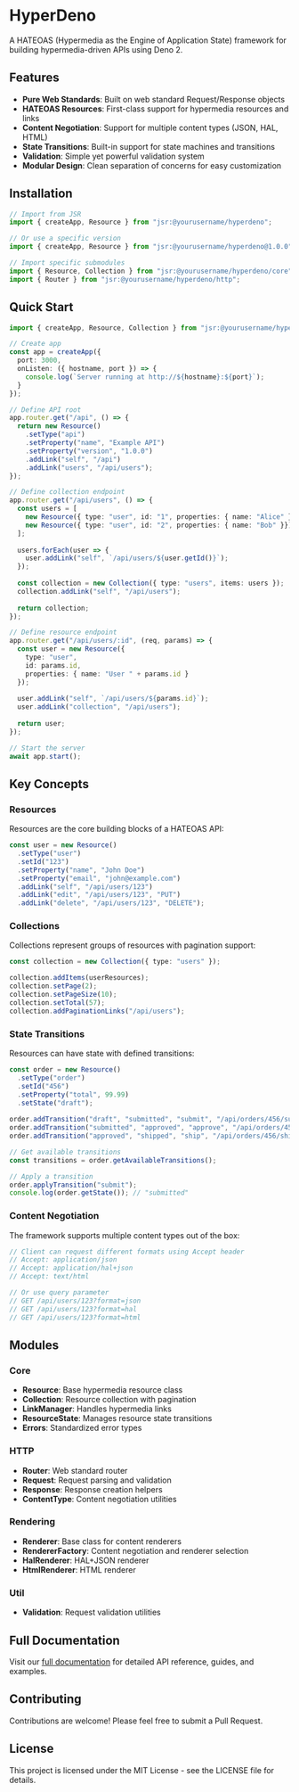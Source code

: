 # HyperDeno

A HATEOAS (Hypermedia as the Engine of Application State) framework for building hypermedia-driven APIs using Deno 2.

## Features

- **Pure Web Standards**: Built on web standard Request/Response objects
- **HATEOAS Resources**: First-class support for hypermedia resources and links
- **Content Negotiation**: Support for multiple content types (JSON, HAL, HTML)
- **State Transitions**: Built-in support for state machines and transitions
- **Validation**: Simple yet powerful validation system
- **Modular Design**: Clean separation of concerns for easy customization

## Installation

```ts
// Import from JSR
import { createApp, Resource } from "jsr:@yourusername/hyperdeno";

// Or use a specific version
import { createApp, Resource } from "jsr:@yourusername/hyperdeno@1.0.0";

// Import specific submodules
import { Resource, Collection } from "jsr:@yourusername/hyperdeno/core";
import { Router } from "jsr:@yourusername/hyperdeno/http";
```

## Quick Start

```ts
import { createApp, Resource, Collection } from "jsr:@yourusername/hyperdeno";

// Create app
const app = createApp({ 
  port: 3000,
  onListen: ({ hostname, port }) => {
    console.log(`Server running at http://${hostname}:${port}`);
  }
});

// Define API root
app.router.get("/api", () => {
  return new Resource()
    .setType("api")
    .setProperty("name", "Example API")
    .setProperty("version", "1.0.0")
    .addLink("self", "/api")
    .addLink("users", "/api/users");
});

// Define collection endpoint
app.router.get("/api/users", () => {
  const users = [
    new Resource({ type: "user", id: "1", properties: { name: "Alice" }}),
    new Resource({ type: "user", id: "2", properties: { name: "Bob" }})
  ];
  
  users.forEach(user => {
    user.addLink("self", `/api/users/${user.getId()}`);
  });
  
  const collection = new Collection({ type: "users", items: users });
  collection.addLink("self", "/api/users");
  
  return collection;
});

// Define resource endpoint
app.router.get("/api/users/:id", (req, params) => {
  const user = new Resource({
    type: "user",
    id: params.id,
    properties: { name: "User " + params.id }
  });
  
  user.addLink("self", `/api/users/${params.id}`);
  user.addLink("collection", "/api/users");
  
  return user;
});

// Start the server
await app.start();
```

## Key Concepts

### Resources

Resources are the core building blocks of a HATEOAS API:

```ts
const user = new Resource()
  .setType("user")
  .setId("123")
  .setProperty("name", "John Doe")
  .setProperty("email", "john@example.com")
  .addLink("self", "/api/users/123")
  .addLink("edit", "/api/users/123", "PUT")
  .addLink("delete", "/api/users/123", "DELETE");
```

### Collections

Collections represent groups of resources with pagination support:

```ts
const collection = new Collection({ type: "users" });

collection.addItems(userResources);
collection.setPage(2);
collection.setPageSize(10);
collection.setTotal(57);
collection.addPaginationLinks("/api/users");
```

### State Transitions

Resources can have state with defined transitions:

```ts
const order = new Resource()
  .setType("order")
  .setId("456")
  .setProperty("total", 99.99)
  .setState("draft");
  
order.addTransition("draft", "submitted", "submit", "/api/orders/456/submit", "POST");
order.addTransition("submitted", "approved", "approve", "/api/orders/456/approve", "POST");
order.addTransition("approved", "shipped", "ship", "/api/orders/456/ship", "POST");

// Get available transitions
const transitions = order.getAvailableTransitions();

// Apply a transition
order.applyTransition("submit");
console.log(order.getState()); // "submitted"
```

### Content Negotiation

The framework supports multiple content types out of the box:

```ts
// Client can request different formats using Accept header
// Accept: application/json
// Accept: application/hal+json
// Accept: text/html

// Or use query parameter
// GET /api/users/123?format=json
// GET /api/users/123?format=hal
// GET /api/users/123?format=html
```

## Modules

### Core

- **Resource**: Base hypermedia resource class
- **Collection**: Resource collection with pagination
- **LinkManager**: Handles hypermedia links
- **ResourceState**: Manages resource state transitions
- **Errors**: Standardized error types

### HTTP

- **Router**: Web standard router
- **Request**: Request parsing and validation
- **Response**: Response creation helpers
- **ContentType**: Content negotiation utilities

### Rendering

- **Renderer**: Base class for content renderers
- **RendererFactory**: Content negotiation and renderer selection
- **HalRenderer**: HAL+JSON renderer
- **HtmlRenderer**: HTML renderer

### Util

- **Validation**: Request validation utilities

## Full Documentation

Visit our [full documentation](https://yourusername.github.io/hyperdeno/) for detailed API reference, guides, and examples.

## Contributing

Contributions are welcome! Please feel free to submit a Pull Request.

## License

This project is licensed under the MIT License - see the LICENSE file for details.